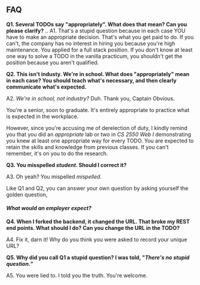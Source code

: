 ## FAQ

**Q1. Several TODOs say "appropriately". What does that mean? Can you please clarify?**
..
A1. That's a stupid question because in each case YOU have to make an appropriate decision. That's what you get paid to do. If you can't, the company has no interest in hiring you because you're high maintenance. You applied for a full stack position. If you don't know at least one way to solve a TODO in the vanilla practicum, you shouldn't get the position because you aren't qualified.

**Q2. This isn't industy. We're in school. What does "appropriately" mean in each case? You should teach what's necessary, and then clearly communicate what's expected.**

A2. _We're in school, not industry?_ Duh. Thank you, Captain Obvious.

You're a senior, soon to graduate. It's entirely appropriate to practice what is expected in the workplace.

However, since you're accusing me of derelection of duty, I kindly remind you that you did an _appropriate_ lab or two in _CS 2550 Web I_ demonstrating you knew at least one appropriate way for every TODO. You are expected to retain the skills and knowledge from previous classes. If you can't remember, it's on you to do the research.

**Q3. You misspelled _student_. Should I correct it?**

A3. Oh yeah? You mispelled _mispelled_.

Like Q1 and Q2, you can answer your own question by asking yourself the golden question,

#### _What would an employer expect?_

**Q4. When I forked the backend, it changed the URL. That broke my REST end points. What should I do? Can you change the URL in the TODO?**

A4. Fix it, darn it! Why do you think you were asked to record your unique URL?

**Q5. Why did you call Q1 a stupid question? I was told, "_There's no stupid question._"**

A5. You were lied to. I told you the truth. You're welcome.
